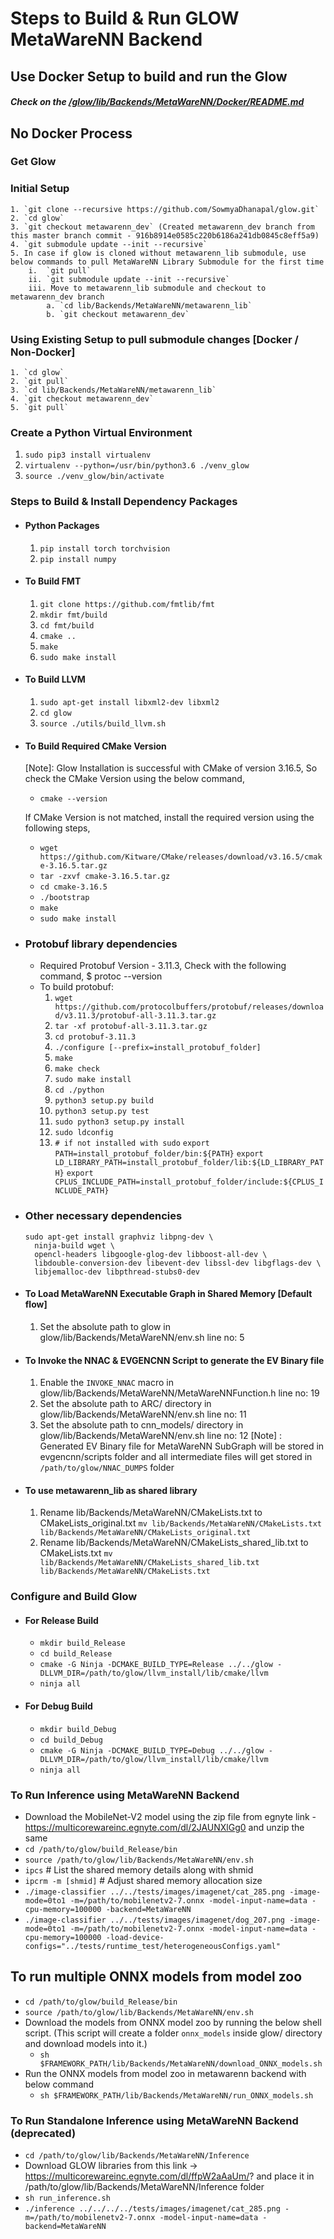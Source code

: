 # Steps to Build & Run GLOW MetaWareNN Backend

## Use Docker Setup to build and run the Glow
##### Check on the [/glow/lib/Backends/MetaWareNN/Docker/README.md](https://github.com/SowmyaDhanapal/glow/blob/metawarenn_dev/lib/Backends/MetaWareNN/Docker/README.md)

## No Docker Process
### Get Glow
  ### Initial Setup
    1. `git clone --recursive https://github.com/SowmyaDhanapal/glow.git`
    2. `cd glow`
    3. `git checkout metawarenn_dev` (Created metawarenn_dev branch from this master branch commit - 916b8914e0585c220b6186a241db0845c8eff5a9)
    4. `git submodule update --init --recursive`
    5. In case if glow is cloned without metawarenn_lib submodule, use below commands to pull MetaWareNN Library Submodule for the first time
        i.  `git pull`
        ii. `git submodule update --init --recursive`
        iii. Move to metawarenn_lib submodule and checkout to metawarenn_dev branch
            a. `cd lib/Backends/MetaWareNN/metawarenn_lib`
            b. `git checkout metawarenn_dev`

### Using Existing Setup to pull submodule changes [Docker / Non-Docker]
    1. `cd glow`
    2. `git pull`
    3. `cd lib/Backends/MetaWareNN/metawarenn_lib`
    4. `git checkout metawarenn_dev`
    5. `git pull`

### Create a Python Virtual Environment
1. `sudo pip3 install virtualenv`
2. `virtualenv --python=/usr/bin/python3.6 ./venv_glow`
3.  `source ./venv_glow/bin/activate`

### Steps to Build & Install Dependency Packages
* #### Python Packages
    1. `pip install torch torchvision`
    2. `pip install numpy`

* #### To Build FMT
    1. `git clone https://github.com/fmtlib/fmt`
    2. `mkdir fmt/build`
    3. `cd fmt/build`
    4. `cmake ..`
    5. `make`
    6. `sudo make install`

* #### To Build LLVM
    1. `sudo apt-get install libxml2-dev libxml2`
    2. `cd glow`
    3. `source ./utils/build_llvm.sh`

* #### To Build Required CMake Version
    [Note]: Glow Installation is successful with CMake of version 3.16.5, So check the CMake Version using the below command,
    * `cmake --version`

    If CMake Version is not matched, install the required version using the following steps,
    * `wget https://github.com/Kitware/CMake/releases/download/v3.16.5/cmake-3.16.5.tar.gz`
    * `tar -zxvf cmake-3.16.5.tar.gz`
    * `cd cmake-3.16.5`
    * `./bootstrap`
    * `make`
    * `sudo make install`

* ### Protobuf library dependencies
    * Required Protobuf Version - 3.11.3, Check with the following command,
      $ protoc --version
    * To build protobuf:
        1. `wget https://github.com/protocolbuffers/protobuf/releases/download/v3.11.3/protobuf-all-3.11.3.tar.gz`
        2. `tar -xf protobuf-all-3.11.3.tar.gz`
        3. `cd protobuf-3.11.3`
        4. `./configure [--prefix=install_protobuf_folder]`
        5. `make`
        6. `make check`
        7. `sudo make install`
        8. `cd ./python`
        9. `python3 setup.py build`
        10. `python3 setup.py test`
        11. `sudo python3 setup.py install`
        12. `sudo ldconfig`
        13. `# if not installed with sudo`
            `export PATH=install_protobuf_folder/bin:${PATH}`
            `export LD_LIBRARY_PATH=install_protobuf_folder/lib:${LD_LIBRARY_PATH}`
            `export CPLUS_INCLUDE_PATH=install_protobuf_folder/include:${CPLUS_INCLUDE_PATH}`

* ### Other necessary dependencies
  ```
  sudo apt-get install graphviz libpng-dev \
    ninja-build wget \
    opencl-headers libgoogle-glog-dev libboost-all-dev \
    libdouble-conversion-dev libevent-dev libssl-dev libgflags-dev \
    libjemalloc-dev libpthread-stubs0-dev
  ```

* #### To Load MetaWareNN Executable Graph in Shared Memory [Default flow]
   1. Set the absolute path to glow in glow/lib/Backends/MetaWareNN/env.sh line no: 5
* #### To Invoke the NNAC & EVGENCNN Script to generate the EV Binary file
   1. Enable the `INVOKE_NNAC` macro in glow/lib/Backends/MetaWareNN/MetaWareNNFunction.h line no: 19
   2. Set the absolute path to ARC/ directory in glow/lib/Backends/MetaWareNN/env.sh line no: 11
   3. Set the absolute path to cnn_models/ directory in glow/lib/Backends/MetaWareNN/env.sh line no: 12
   [Note] : Generated EV Binary file for MetaWareNN SubGraph will be stored in evgencnn/scripts folder and all intermediate files will get stored in `/path/to/glow/NNAC_DUMPS` folder
* #### To use metawarenn_lib as shared library
   1. Rename lib/Backends/MetaWareNN/CMakeLists.txt to CMakeLists_original.txt
      `mv lib/Backends/MetaWareNN/CMakeLists.txt lib/Backends/MetaWareNN/CMakeLists_original.txt`
   2. Rename lib/Backends/MetaWareNN/CMakeLists_shared_lib.txt to CMakeLists.txt
      `mv lib/Backends/MetaWareNN/CMakeLists_shared_lib.txt lib/Backends/MetaWareNN/CMakeLists.txt`

### Configure and Build Glow
* #### For Release Build
    * `mkdir build_Release`
    * `cd build_Release`
    * `cmake -G Ninja -DCMAKE_BUILD_TYPE=Release ../../glow -DLLVM_DIR=/path/to/glow/llvm_install/lib/cmake/llvm`
    * `ninja all`
* #### For Debug Build
    *  `mkdir build_Debug`
    *  `cd build_Debug`
    *  `cmake -G Ninja -DCMAKE_BUILD_TYPE=Debug ../../glow -DLLVM_DIR=/path/to/glow/llvm_install/lib/cmake/llvm`
    *  `ninja all`

### To Run Inference using MetaWareNN Backend
* Download the MobileNet-V2 model using the zip file from egnyte link - https://multicorewareinc.egnyte.com/dl/2JAUNXlGg0 and unzip the same
* `cd /path/to/glow/build_Release/bin`  
* `source /path/to/glow/lib/Backends/MetaWareNN/env.sh`
* `ipcs`  # List the shared memory details along with shmid  
* `ipcrm -m [shmid]`  # Adjust shared memory allocation size  
* `./image-classifier ../../tests/images/imagenet/cat_285.png -image-mode=0to1 -m=/path/to/mobilenetv2-7.onnx -model-input-name=data -cpu-memory=100000 -backend=MetaWareNN`  
* `./image-classifier ../../tests/images/imagenet/dog_207.png -image-mode=0to1 -m=/path/to/mobilenetv2-7.onnx -model-input-name=data -cpu-memory=100000 -load-device-configs="../tests/runtime_test/heterogeneousConfigs.yaml"`  

## To run multiple ONNX models from model zoo
* `cd /path/to/glow/build_Release/bin`
* `source /path/to/glow/lib/Backends/MetaWareNN/env.sh`
* Download the models from ONNX model zoo by running the below shell script.
(This script will create a folder `onnx_models` inside glow/ directory and download models into it.)
    *   `sh $FRAMEWORK_PATH/lib/Backends/MetaWareNN/download_ONNX_models.sh`
* Run the ONNX models from model zoo in metawarenn backend with below command
    *   `sh $FRAMEWORK_PATH/lib/Backends/MetaWareNN/run_ONNX_models.sh`

### To Run Standalone Inference using MetaWareNN Backend (deprecated)
* `cd /path/to/glow/lib/Backends/MetaWareNN/Inference`
* Download GLOW libraries from this link -> https://multicorewareinc.egnyte.com/dl/ffpW2aAaUm/? and place it in /path/to/glow/lib/Backends/MetaWareNN/Inference folder
* `sh run_inference.sh`
* `./inference ../../../../tests/images/imagenet/cat_285.png -m=/path/to/mobilenetv2-7.onnx -model-input-name=data -backend=MetaWareNN`
